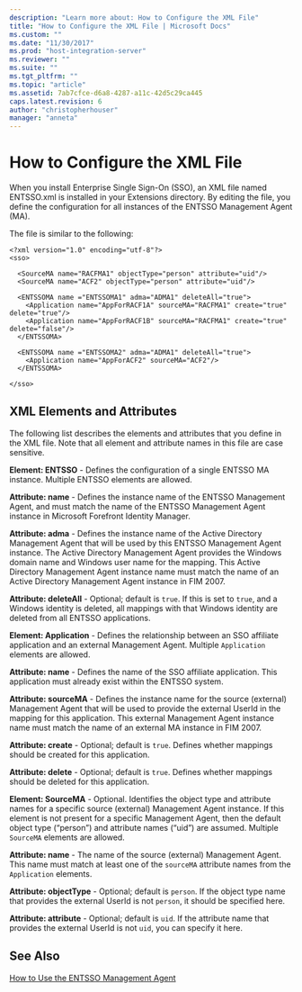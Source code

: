 ```yaml
---
description: "Learn more about: How to Configure the XML File"
title: "How to Configure the XML File | Microsoft Docs"
ms.custom: ""
ms.date: "11/30/2017"
ms.prod: "host-integration-server"
ms.reviewer: ""
ms.suite: ""
ms.tgt_pltfrm: ""
ms.topic: "article"
ms.assetid: 7ab7cfce-d6a8-4287-a11c-42d5c29ca445
caps.latest.revision: 6
author: "christopherhouser"
manager: "anneta"
---
```

# How to Configure the XML File
When you install Enterprise Single Sign-On (SSO), an XML file named ENTSSO.xml is installed in your Extensions directory. By editing the file, you define the configuration for all instances of the ENTSSO Management Agent (MA).  
  
 The file is similar to the following:  
  
```  
<?xml version="1.0" encoding="utf-8"?>  
<sso>  
  
  <SourceMA name="RACFMA1" objectType="person" attribute="uid"/>  
  <SourceMA name="ACF2" objectType="person" attribute="uid"/>  
  
  <ENTSSOMA name ="ENTSSOMA1" adma="ADMA1" deleteAll="true">  
    <Application name="AppForRACF1A" sourceMA="RACFMA1" create="true" delete="true"/>  
    <Application name="AppForRACF1B" sourceMA="RACFMA1" create="true" delete="false"/>  
  </ENTSSOMA>  
  
  <ENTSSOMA name ="ENTSSOMA2" adma="ADMA1" deleteAll="true">  
    <Application name="AppForACF2" sourceMA="ACF2"/>  
  </ENTSSOMA>  
  
</sso>  
```  
  
## XML Elements and Attributes  
 The following list describes the elements and attributes that you define in the XML file. Note that all element and attribute names in this file are case sensitive.  
  
 **Element: ENTSSO** - Defines the configuration of a single ENTSSO MA instance. Multiple ENTSSO elements are allowed.  
  
 **Attribute: name** - Defines the instance name of the ENTSSO Management Agent, and must match the name of the ENTSSO Management Agent instance in Microsoft Forefront Identity Manager.  
  
 **Attribute: adma** - Defines the instance name of the Active Directory Management Agent that will be used by this ENTSSO Management Agent instance. The Active Directory Management Agent provides the Windows domain name and Windows user name for the mapping. This Active Directory Management Agent instance name must match the name of an Active Directory Management Agent instance in FIM 2007.  
  
 **Attribute: deleteAll** - Optional; default is `true`. If this is set to `true`, and a Windows identity is deleted, all mappings with that Windows identity are deleted from all ENTSSO applications.  
  
 **Element: Application** - Defines the relationship between an SSO affiliate application and an external Management Agent. Multiple `Application` elements are allowed.  
  
 **Attribute: name** - Defines the name of the SSO affiliate application. This application must already exist within the ENTSSO system.  
  
 **Attribute: sourceMA** - Defines the instance name for the source (external) Management Agent that will be used to provide the external UserId in the mapping for this application. This external Management Agent instance name must match the name of an external MA instance in FIM 2007.  
  
 **Attribute: create** - Optional; default is `true`. Defines whether mappings should be created for this application.  
  
 **Attribute: delete** - Optional; default is `true`. Defines whether mappings should be deleted for this application.  
  
 **Element: SourceMA** - Optional. Identifies the object type and attribute names for a specific source (external) Management Agent instance. If this element is not present for a specific Management Agent, then the default object type (“person”) and attribute names (“uid”) are assumed. Multiple `SourceMA` elements are allowed.  
  
 **Attribute: name** - The name of the source (external) Management Agent. This name must match at least one of the `sourceMA` attribute names from the `Application` elements.  
  
 **Attribute: objectType** - Optional; default is `person`. If the object type name that provides the external UserId is not `person`, it should be specified here.  
  
 **Attribute: attribute** - Optional; default is `uid`. If the attribute name that provides the external UserId is not `uid`, you can specify it here.  
  
## See Also  
 [How to Use the ENTSSO Management Agent](../esso/how-to-use-the-entsso-management-agent.md)
